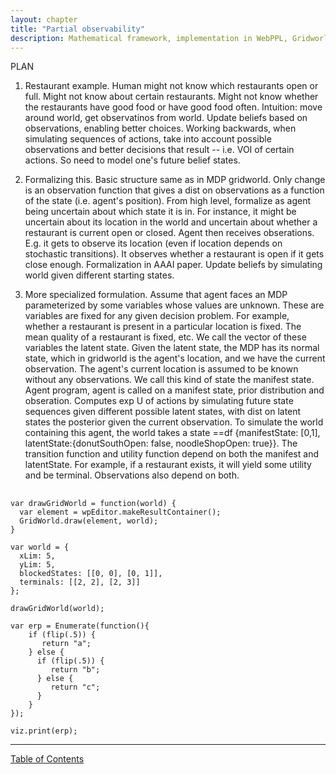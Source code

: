 ```yaml
---
layout: chapter
title: "Partial observability"
description: Mathematical framework, implementation in WebPPL, Gridworld and restaurants example, bandit problems.
---
```


PLAN

1. Restaurant example. Human might not know which restaurants open or full. Might not know about certain restaurants. Might not know whether the restaurants have good food or have good food often. Intuition: move around world, get observatinos from world. Update beliefs based on observations, enabling better choices. Working backwards, when simulating sequences of actions, take into account possible observations and better decisions that result -- i.e. VOI of certain actions. So need to model one's future belief states. 

2. Formalizing this. Basic structure same as in MDP gridworld. Only change is an observation function that gives a dist on observations as a function of the state (i.e. agent's position). From high level, formalize as agent being uncertain about which state it is in. For instance, it might be uncertain about its location in the world and uncertain about whether a restaurant is current open or closed. Agent then receives obserations. E.g. it gets to observe its location (even if location depends on stochastic transitions). It observes whether a restaurant is open if it gets close enough. Formalization in AAAI paper. Update beliefs by simulating world given different starting states. 

3. More specialized formulation. Assume that agent faces an MDP parameterized by some variables whose values are unknown. These are variables are fixed for any given decision problem. For example, whether a restaurant is present in a particular location is fixed. The mean quality of a restaurant is fixed, etc. We call the vector of these variables the latent state. Given the latent state, the MDP has its normal state, which in gridworld is the agent's location, and we have the current observation. The agent's current location is assumed to be known without any observations. We call this kind of state the manifest state. Agent program, agent is called on a manifest state, prior distribution and obseration. Computes exp U of actions by simulating future state sequences given different possible latent states, with dist on latent states the posterior given the current observation. To simulate the world containing this agent, the world takes a state ==df {manifestState: [0,1], latentState:{donutSouthOpen: false, noodleShopOpen: true}}. The transition function and utility function depend on both the manifest and latentState. For example, if a restaurant exists, it will yield some utility and be terminal. Observations also depend on both. 

## 







~~~~
var drawGridWorld = function(world) {
  var element = wpEditor.makeResultContainer();
  GridWorld.draw(element, world);
}

var world = {
  xLim: 5,
  yLim: 5,
  blockedStates: [[0, 0], [0, 1]],
  terminals: [[2, 2], [2, 3]]
};

drawGridWorld(world);

var erp = Enumerate(function(){
    if (flip(.5)) {
       return "a";
    } else {
      if (flip(.5)) {
         return "b";
      } else {
         return "c";
      }
    }
});

viz.print(erp);
~~~~

--------------

[Table of Contents](/)
